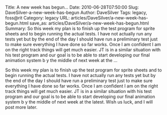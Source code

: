 Title: A new week has begun...
Date: 2010-06-28T07:50:00
Slug: DaveSilver-a-new-week-has-begun
Author: DaveSilver
Tags: legacy, foss@rit
Category: legacy
URL: articles/DaveSilver/a-new-week-has-begun.html
save_as: articles/DaveSilver/a-new-week-has-begun.html
Summary: So this week my plan is to finish up the test program for sprite sheets and to begin running the actual tests. I have not actually run any tests yet but by the end of the day I should have run a preliminary test just to make sure everything I have done so far works. Once I am confident I am on the right track things will get much easier. JT is in a similar situation with his test program and our goal is to be able to start developing our final animation system b y the middle of next week at the  ... 

So this week my plan is to finish up the test program for sprite sheets and to
begin running the actual tests. I have not actually run any tests yet but by
the end of the day I should have run a preliminary test just to make sure
everything I have done so far works. Once I am confident I am on the right
track things will get much easier. JT is in a similar situation with his test
program and our goal is to be able to start developing our final animation
system b y the middle of next week at the latest. Wish us luck, and I will
post more later.

